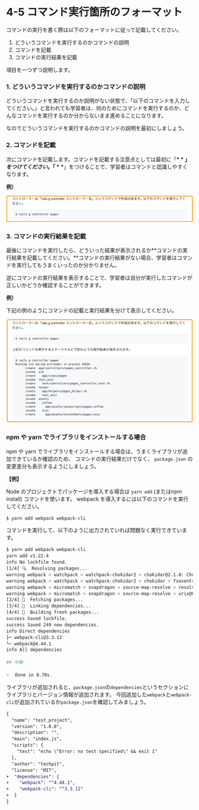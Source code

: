 # 4-5 コマンド実行箇所のフォーマット

コマンドの実行を書く際は以下のフォーマットに従って記載してください。

1. どういうコマンドを実行するのかコマンドの説明
2. コマンドを記載
3. コマンドの実行結果を記載

項目を一つずつ説明します。

### 

### 1. どういうコマンドを実行するのかコマンドの説明

どういうコマンドを実行するのか説明がない状態で、「以下のコマンドを入力してください。」と言われても学習者は、何のためにコマンドを実行するのか、どんなコマンドを実行するのか分からないまま進めることになります。

なのでどういうコマンドを実行するのかコマンドの説明を最初にしましょう。

### 

### 2. コマンドを記載

次にコマンドを記載します。コマンドを記載する注意点としては最初に「**$**」をつけてください。「**$**」をつけることで、学習者はコマンドと認識しやすくなります。

**例）**

![](../.gitbook/assets/komanto.png)

### 

### 3. コマンドの実行結果を記載

最後にコマンドを実行したら、どういった結果が表示されるか**コマンドの実行結果を記載してください。**コマンドの実行結果がない場合、学習者はコマンドを実行してもうまくいったのか分かりません。

逆にコマンドの実行結果を表示することで、学習者は自分が実行したコマンドが正しいかどうか確認することができます。

**例）**

下記の例のようにコマンドの記載と実行結果を分けて表示してください。

![](../.gitbook/assets/komanto3.png)



### npm や yarn でライブラリをインストールする場合

npm や yarn でライブラリをインストールする場合は、うまくライブラリが追加できているか確認のため、 コマンドの実行結果だけでなく、 `package.json` の変更差分も表示するようにしましょう。



**【例】**

Node のプロジェクトでパッケージを導入する場合は `yarn add` \(またはnpm install\) コマンドを使います。 webpack を導入するには以下のコマンドを実行してください。

```bash
$ yarn add webpack webpack-cli
```

コマンドを実行して、以下のように出力されていれば問題なく実行できています。

```bash
$ yarn add webpack webpack-cli
yarn add v1.22.4
info No lockfile found.
[1/4] 🔍  Resolving packages...
warning webpack > watchpack > watchpack-chokidar2 > chokidar@2.1.8: Chokidar 2 will break on node v14+. Upgrade to chokidar 3 with 15x less dependencies.
warning webpack > watchpack > watchpack-chokidar2 > chokidar > fsevents@1.2.13: fsevents 1 will break on node v14+ and could be using insecure binaries. Upgrade to fsevents 2.
warning webpack > micromatch > snapdragon > source-map-resolve > resolve-url@0.2.1: https://github.com/lydell/resolve-url#deprecated
warning webpack > micromatch > snapdragon > source-map-resolve > urix@0.1.0: Please see https://github.com/lydell/urix#deprecated
[2/4] 🚚  Fetching packages...
[3/4] 🔗  Linking dependencies...
[4/4] 🔨  Building fresh packages...
success Saved lockfile.
success Saved 249 new dependencies.
info Direct dependencies
├─ webpack-cli@3.3.12
└─ webpack@4.44.1
info All dependencies

## 中略

✨  Done in 8.70s.
```

ライブラリが追加されると、`package.json`の`dependencies`というセクションにライブラリとバージョン情報が追加されます。 今回追加した`webpack`と`webpack-cli`が追加されているか`package.json`を確認してみましょう。

```diff
{
  "name": "test_project",
  "version": "1.0.0",
  "description": "",
  "main": "index.js",
  "scripts": {
    "test": "echo \"Error: no test specified\" && exit 1"
  },
  "author": "techpit",
  "license": "MIT",
+  "dependencies": {
+    "webpack": "^4.44.1",
+    "webpack-cli": "^3.3.12"
+  }
}
```

